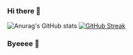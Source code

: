 ### Hi there 👋

![Anurag's GitHub stats](https://github-readme-stats.vercel.app/api?username=MaryWylde&count_private=true&show_icons=true&theme=transparent)
[![GitHub Streak](https://streak-stats.demolab.com/?user=MaryWylde&theme=dark)](https://git.io/streak-stats)

### Byeeee 👋

<!--
**MaryWylde/MaryWylde** is a ✨ _special_ ✨ repository because its `README.md` (this file) appears on your GitHub profile.

Here are some ideas to get you started:

- 🔭 I’m currently working on ...
- 🌱 I’m currently learning ...
- 👯 I’m looking to collaborate on ...
- 🤔 I’m looking for help with ...
- 💬 Ask me about ...
- 📫 How to reach me: ...
- 😄 Pronouns: ...
- ⚡ Fun fact: ...
-->

